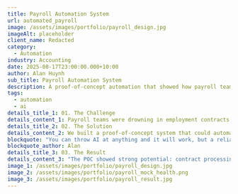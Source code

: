 ```yaml
---
title: Payroll Automation System
url: automated_payroll
image: /assets/images/portfolio/payroll_design.jpg
imageAlt: placeholder
client_name: Redacted
category:
  - Automation
industry: Accounting
date: 2025-08-17T23:00:00.000+10:00
author: Alan Huynh
sub_title: Payroll Automation System
description: A proof-of-concept automation that showed how payroll teams can cut contract processing times by two-thirds, while improving accuracy and compliance.
tags:
  - automation
  - ai
details_title_1: 01. The Challenge
details_content_1: Payroll teams were drowning in employment contracts. Dozens of formats, edge cases, and long review cycles meant it could take months to process new agreements. Every contract had to be handled by hand, leaving plenty of room for mistakes and slowing down the whole operation.
details_title_2: 02. The Solution
details_content_2: We built a proof-of-concept system that could automatically read and parse contracts into a structured format. Instead of re-reading every page, staff could see the important details at a glance, validate quickly, and move on. The POC used safe, public sample data to prove the approach before touching any real files.
blockquote: "You can throw AI at anything and it will work, but a reliable automation isn’t about hype, it’s about making the messy parts simple and repeatable."
blockquote_author: Alan
details_title_3: 03. The Result
details_content_3: "The POC showed strong potential: contract processing times could be cut by roughly two-thirds, with fewer errors and clearer audit trails. Even at this early stage, the team saw how much faster and more reliable their workflows could be once automated. Full rollout discussions are now on the table."
image_1: /assets/images/portfolio/payroll_design.jpg
image_2: /assets/images/portfolio/payroll_mock_health.png
image_3: /assets/images/portfolio/payroll_result.jpg
---
```

